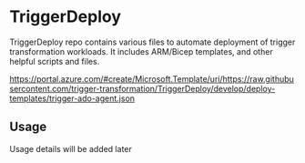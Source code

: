 # TriggerDeploy
TriggerDeploy repo contains various files to automate deployment of trigger transformation workloads. It includes ARM/Bicep templates, and other helpful scripts and files.


https://portal.azure.com/#create/Microsoft.Template/uri/https://raw.githubusercontent.com/trigger-transformation/TriggerDeploy/develop/deploy-templates/trigger-ado-agent.json


## Usage ##
Usage details will be added later
